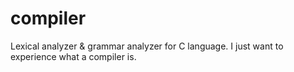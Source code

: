 # compiler
Lexical analyzer &amp; grammar analyzer for C language. I just want to experience what a compiler is.
